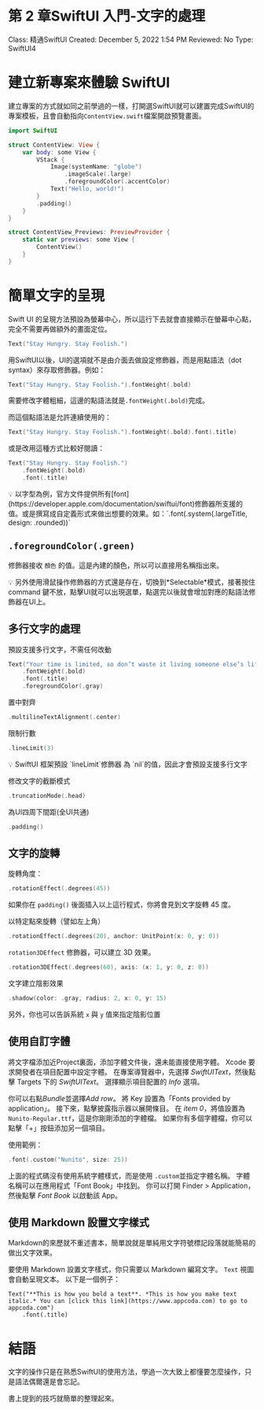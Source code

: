 # 第 2 章SwiftUI 入門-文字的處理

Class: 精通SwiftUI
Created: December 5, 2022 1:54 PM
Reviewed: No
Type: SwiftUI4

# ****建立新專案來體驗 SwiftUI****

建立專案的方式就如同之前學過的一樣，打開選SwiftUI就可以建置完成SwiftUI的專案模板，且會自動指向`ContentView.swift`檔案開啟預覽畫面。

```swift
import SwiftUI

struct ContentView: View {
    var body: some View {
        VStack {
            Image(systemName: "globe")
                .imageScale(.large)
                .foregroundColor(.accentColor)
            Text("Hello, world!")
        }
        .padding()
    }
}

struct ContentView_Previews: PreviewProvider {
    static var previews: some View {
        ContentView()
    }
}
```

# ****簡單文字的呈現****

Swift UI 的呈現方法預設為螢幕中心，所以這行下去就會直接顯示在螢幕中心點，完全不需要再做額外的畫面定位。

```swift
Text("Stay Hungry. Stay Foolish.")
```

用SwiftUI以後，UI的選項就不是由介面去做設定修飾器，而是用點語法（dot syntax）來存取修飾器。例如：

```swift
Text("Stay Hungry. Stay Foolish.").fontWeight(.bold)
```

需要修改字體粗細，這邊的點語法就是`.fontWeight(.bold)`完成。

而這個點語法是允許連續使用的：

```swift
Text("Stay Hungry. Stay Foolish.").fontWeight(.bold).font(.title)
```

或是改用這種方式比較好閱讀：

```swift
Text("Stay Hungry. Stay Foolish.")
    .fontWeight(.bold)
    .font(.title)
```

<aside>
💡 以字型為例，官方文件提供所有[font](https://developer.apple.com/documentation/swiftui/font)修飾器所支援的值。或是撰寫成自定義形式來做出想要的效果。如：`.font(.system(.largeTitle, design: .rounded))`

</aside>

## `.foregroundColor(.green)`

修飾器接收 `顏色` 的值。這是內建的顏色，所以可以直接用名稱指出來。

<aside>
💡 另外使用滑鼠操作修飾器的方式還是存在，切換到*Selectable*模式，接著按住 command 鍵不放，點擊UI就可以出現選單，點選完以後就會增加對應的點語法修飾器在UI上。

</aside>

## ****多行文字的處理****

預設支援多行文字，不需任何改動

```swift
Text("Your time is limited, so don’t waste it living someone else’s life. Don’t be trapped by dogma—which is living with the results of other people’s thinking. Don’t let the noise of others’ opinions drown out your own inner voice. And most important, have the courage to follow your heart and intuition.")
    .fontWeight(.bold)
    .font(.title)
    .foregroundColor(.gray)
```

置中對齊

```swift
.multilineTextAlignment(.center)
```

限制行數

```swift
.lineLimit(3)
```

<aside>
💡 SwiftUI 框架預設 `lineLimit`修飾器 為 `nil`的值，因此才會預設支援多行文字

</aside>

修改文字的截斷模式

```swift
.truncationMode(.head)
```

為UI四周下間距(全UI共通)

```swift
.padding()
```

## ****文字的旋轉****

旋轉角度：

```swift
.rotationEffect(.degrees(45))
```

如果你在 `padding()` 後面插入以上這行程式，你將會見到文字旋轉 45 度。

以特定點來旋轉（譬如左上角）

```swift
.rotationEffect(.degrees(20), anchor: UnitPoint(x: 0, y: 0))
```

`rotation3DEffect` 修飾器，可以建立 3D 效果。

```swift
.rotation3DEffect(.degrees(60), axis: (x: 1, y: 0, z: 0))
```

文字建立陰影效果

```swift
.shadow(color: .gray, radius: 2, x: 0, y: 15)
```

另外，你也可以告訴系統 `x` 與 `y` 值來指定陰影位置

## ****使用自訂字體****

將文字檔添加近Project裏面，添加字體文件後，還未能直接使用字體。 Xcode 要求開發者在項目配置中設定字體。 在專案導覽器中，先選擇 *SwiftUIText*，然後點擊 Targets 下的 *SwiftUIText*。 選擇顯示項目配置的 *Info* 選項。

你可以右點*Bundle*並選擇*Add row*。 將 Key 設置為「Fonts provided by application」。 接下來，點擊披露指示器以展開條目。 在 *item 0*，將值設置為`Nunito-Regular.ttf`，這是你剛剛添加的字體檔。 如果你有多個字體檔，你可以點擊「+」按鈕添加另一個項目。

使用範例：

```swift
.font(.custom("Nunito", size: 25))
```

上面的程式碼沒有使用系統字體樣式，而是使用 `.custom`並指定字體名稱。 字體名稱可以在應用程式「Font Book」中找到。 你可以打開 Finder > Application，然後點擊 *Font Book* 以啟動該 App。

## ****使用 Markdown 設置文字樣式****

Markdown的來歷就不重述書本，簡單說就是單純用文字符號標記段落就能簡易的做出文字效果。

要使用 Markdown 設置文字樣式，你只需要以 Markdown 編寫文字。 `Text` 視圖會自動呈現文本。 以下是一個例子：

```
Text("**This is how you bold a text**. *This is how you make text italic.* You can [click this link](https://www.appcoda.com) to go to appcoda.com")
    .font(.title)
```

# 結語

文字的操作只是在熟悉SwiftUI的使用方法，學過一次大致上都懂要怎麼操作，只是語法偶爾還是會忘記。

書上提到的技巧就簡單的整理起來。